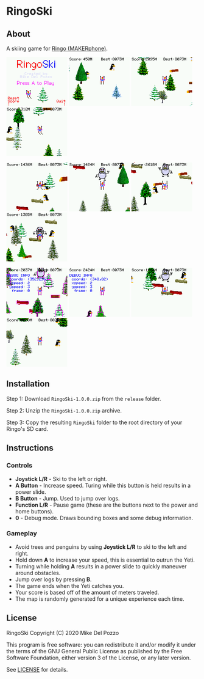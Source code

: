 # RingoSki

## About

A skiing game for [Ringo (MAKERphone)](https://www.circuitmess.com/ringo/).

![Screenshot](screenshots/ringoski-1.png?raw=true) ![Screenshot](screenshots/ringoski-2.png?raw=true) ![Screenshot](screenshots/ringoski-3.png?raw=true) ![Screenshot](screenshots/ringoski-4.png?raw=true)

![Screenshot](screenshots/ringoski-5.png?raw=true) ![Screenshot](screenshots/ringoski-6.png?raw=true) ![Screenshot](screenshots/ringoski-7.png?raw=true) ![Screenshot](screenshots/ringoski-8.png?raw=true)

![Screenshot](screenshots/ringoski-9.png?raw=true) ![Screenshot](screenshots/ringoski-10.png?raw=true) ![Screenshot](screenshots/ringoski-11.png?raw=true) ![Screenshot](screenshots/ringoski-12.png?raw=true)

## Installation

Step 1:
Download `RingoSki-1.0.0.zip` from the `release` folder.

Step 2:
Unzip the `RingoSki-1.0.0.zip` archive.

Step 3:
Copy the resulting `RingoSki` folder to the root directory of your Ringo's SD card.

## Instructions

### Controls

- **Joystick L/R** - Ski to the left or right.
- **A Button** - Increase speed. Turing while this button is held results in a power slide.
- **B Button** - Jump. Used to jump over logs.
- **Function L/R** - Pause game (these are the buttons next to the power and home buttons).
- **0** - Debug mode. Draws bounding boxes and some debug information.

### Gameplay

- Avoid trees and penguins by using **Joystick L/R** to ski to the left and right.
- Hold down **A** to increase your speed, this is essential to outrun the Yeti.
- Turning while holding **A** results in a power slide to quickly maneuver around obstacles.
- Jump over logs by pressing **B**.
- The game ends when the Yeti catches you.
- Your score is based off of the amount of meters traveled.
- The map is randomly generated for a unique experience each time.

## License

RingoSki Copyright (C) 2020 Mike Del Pozzo

This program is free software: you can redistribute it and/or modify it under the terms of the GNU General Public License as published by the Free Software Foundation, either version 3 of the License, or any later version.

See [LICENSE](LICENSE) for details.
